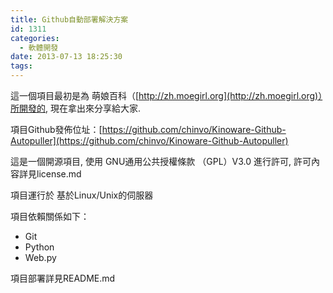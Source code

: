 ```yaml
---
title: Github自動部署解決方案
id: 1311
categories:
  - 軟體開發
date: 2013-07-13 18:25:30
tags:
---
```


這一個項目最初是為 萌娘百科（[http://zh.moegirl.org](http://zh.moegirl.org)）所開發的, 現在拿出來分享給大家.

項目Github發佈位址：[https://github.com/chinvo/Kinoware-Github-Autopuller](https://github.com/chinvo/Kinoware-Github-Autopuller)

這是一個開源項目, 使用 GNU通用公共授權條款 （GPL）V3.0 進行許可, 許可內容詳見license.md

<!--more-->

項目運行於 基於Linux/Unix的伺服器

項目依賴關係如下：

*   Git
*   Python
*   Web.py

項目部署詳見README.md
